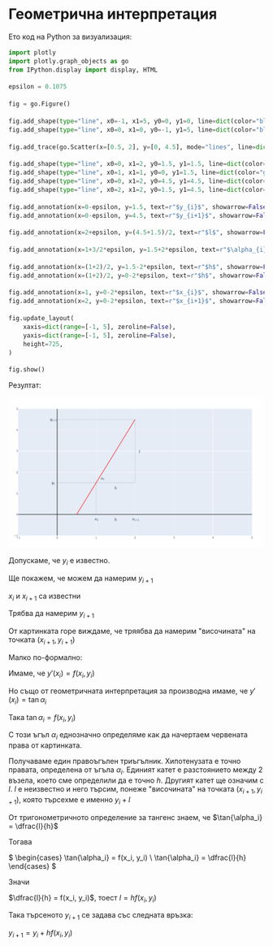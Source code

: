 # Геометрична интерпретация

Ето код на Python за визуализация:

```python
import plotly
import plotly.graph_objects as go
from IPython.display import display, HTML

epsilon = 0.1075

fig = go.Figure()

fig.add_shape(type="line", x0=-1, x1=5, y0=0, y1=0, line=dict(color="black", width=2))
fig.add_shape(type="line", x0=0, x1=0, y0=-1, y1=5, line=dict(color="black", width=2))

fig.add_trace(go.Scatter(x=[0.5, 2], y=[0, 4.5], mode="lines", line=dict(color="red", width=2)))

fig.add_shape(type="line", x0=0, x1=2, y0=1.5, y1=1.5, line=dict(color="gray", width=1, dash="dot"))
fig.add_shape(type="line", x0=1, x1=1, y0=0, y1=1.5, line=dict(color="gray", width=1, dash="dot"))
fig.add_shape(type="line", x0=0, x1=2, y0=4.5, y1=4.5, line=dict(color="gray", width=1, dash="dot"))
fig.add_shape(type="line", x0=2, x1=2, y0=1.5, y1=4.5, line=dict(color="gray", width=1, dash="dot"))

fig.add_annotation(x=0-epsilon, y=1.5, text=r"$y_{i}$", showarrow=False, font=dict(size=16))
fig.add_annotation(x=0-epsilon, y=4.5, text=r"$y_{i+1}$", showarrow=False, font=dict(size=16))

fig.add_annotation(x=2+epsilon, y=(4.5+1.5)/2, text=r"$l$", showarrow=False, font=dict(size=16))

fig.add_annotation(x=1+3/2*epsilon, y=1.5+2*epsilon, text=r"$\alpha_{i}$", showarrow=False, font=dict(size=16))

fig.add_annotation(x=(1+2)/2, y=1.5-2*epsilon, text=r"$h$", showarrow=False, font=dict(size=16))
fig.add_annotation(x=(1+2)/2, y=0-2*epsilon, text=r"$h$", showarrow=False, font=dict(size=16))

fig.add_annotation(x=1, y=0-2*epsilon, text=r"$x_{i}$", showarrow=False, font=dict(size=16))
fig.add_annotation(x=2, y=0-2*epsilon, text=r"$x_{i+1}$", showarrow=False, font=dict(size=16))

fig.update_layout(
    xaxis=dict(range=[-1, 5], zeroline=False),
    yaxis=dict(range=[-1, 5], zeroline=False),
    height=725,
)

fig.show()
```

Резултат:

![Picture](геометрична_интерпретация_визуализация.png)

Допускаме, че $y_i$ е известно.

Ще покажем, че можем да намерим $y_{i+1}$

$x_i$ и $x_{i+1}$ са известни

Трябва да намерим $y_{i+1}$

От картинката горе виждаме, че тряябва да намерим "височината" на точката $(x_{i+1}, y_{i+1})$

Малко по-формално:

Имаме, че $y'(x_i) = f(x_i, y_i)$

Но също от геометричната интерпретация за производна имаме, че $y'(x_i) = \tan{\alpha_i}$

Така $\tan{\alpha_i} = f(x_i, y_i)$

С този ъгъл $\alpha_i$ еднозначно определяме как да начертаем червената права от картинката.

Получаваме един правоъгълен триъгълник. Хипотенузата е точно правата, определена от ъгъла $\alpha_i$. Единият катет е разстоянието между 2 възела, което сме определили да е точно $h$. Другият катет ще означим с $l$. $l$ е неизвестно и него търсим, понеже "височината" на точката $(x_{i+1}, y_{i+1})$, която търсехме е именно $y_i + l$

От тригонометричното определение за тангенс знаем, че $\tan{\alpha_i} = \dfrac{l}{h}$

Тогава

$
\begin{cases}
\tan{\alpha_i} = f(x_i, y_i) \\
\tan{\alpha_i} = \dfrac{l}{h}
\end{cases}
$

Значи

$\dfrac{l}{h} = f(x_i, y_i)$, тоест $l = h f(x_i, y_i)$

Така търсеното $y_{i+1}$ се задава със следната връзка:

$y_{i+1} = y_{i} + h f(x_i, y_i)$
